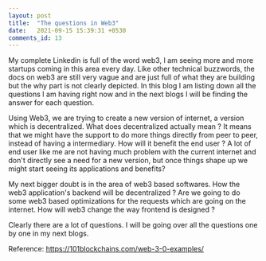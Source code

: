 ```yaml
---
layout: post
title:  "The questions in Web3"
date:   2021-09-15 15:39:31 +0530
comments_id: 13
---
```


My complete Linkedin is full of the word web3, I am seeing more and more startups coming in this area every day. Like other technical buzzwords, the docs on web3 are still very vague and are just full of what they are building but the why part is not clearly depicted. In this blog I am listing down all the questions I am having right now and in the next blogs I will be finding the answer for each question.


Using Web3, we are trying to create a new version of internet, a version which is decentralized. What does decentralized actually mean ? It means that we might have the support to do more things directly from peer to peer, instead of having a intermediary. How will it benefit the end user ? A lot of end user like me are not having much problem with the current internet and don't directly see a need for a new version, but once things shape up we might start seeing its applications and benefits?

My next bigger doubt is in the area of web3 based softwares. How the web3 application's backend will be decentralized ? Are we going to do some web3 based optimizations for the requests which are going on the internet. How will web3 change the way frontend is designed ?

Clearly there are a lot of questions. I will be going over all the questions one by one in my next blogs.

Reference: https://101blockchains.com/web-3-0-examples/